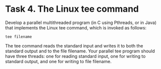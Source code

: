# Task 4. The Linux tee command
Develop a parallel multithreaded program (in C using Pthreads, or in Java) that implements the Linux tee command, which is invoked as follows:

    tee filename
    
The tee command reads the standard  input and writes it to both the standard output and to the file filename.  Your parallel tee program should have three threads: one for reading standard input, one for writing to standard output, and one for writing to file filename. 